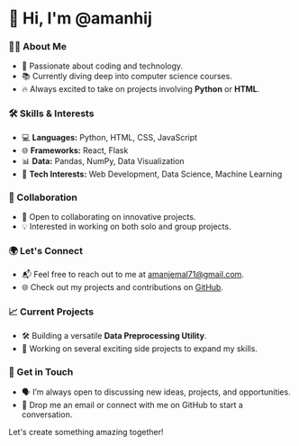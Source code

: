 # 👋 Hi, I'm @amanhij

### 👩‍💻 About Me
- 🌟 Passionate about coding and technology.
- 📚 Currently diving deep into computer science courses.
- 🔥 Always excited to take on projects involving **Python** or **HTML**.

### 🛠 Skills & Interests
- 💻 **Languages:** Python, HTML, CSS, JavaScript
- 🌐 **Frameworks:** React, Flask
- 📊 **Data:** Pandas, NumPy, Data Visualization
- 🤖 **Tech Interests:** Web Development, Data Science, Machine Learning

### 🤝 Collaboration
- 🌱 Open to collaborating on innovative projects.
- 💡 Interested in working on both solo and group projects.

### 🌍 Let's Connect
- 📬 Feel free to reach out to me at [amanjemal71@gmail.com](mailto:amanjemal71@gmail.com).
- 🌐 Check out my projects and contributions on [GitHub](https://github.com/amanhij).

### 📈 Current Projects
- 🛠 Building a versatile **Data Preprocessing Utility**.
- 🚀 Working on several exciting side projects to expand my skills.

### 💬 Get in Touch
- 🗣️ I’m always open to discussing new ideas, projects, and opportunities.
- 📧 Drop me an email or connect with me on GitHub to start a conversation.

Let's create something amazing together!
